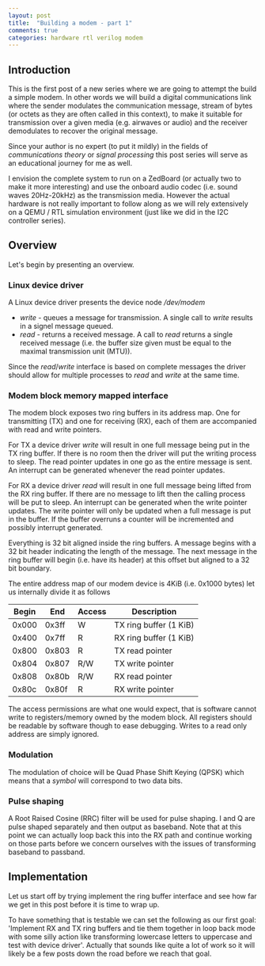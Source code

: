 ```yaml
---
layout: post
title:  "Building a modem - part 1"
comments: true
categories: hardware rtl verilog modem
---
```

## Introduction
This is the first post of a new series where we are going to attempt the build
a simple modem. In other words we will build a digital communications link
where the sender modulates the communication message, stream of bytes (or octets
as they are often called in this context), to make it suitable for transmission
over a given media (e.g. airwaves or audio) and the receiver demodulates to
recover the original message.

Since your author is no expert (to put it mildly) in the fields of
*communications theory* or *signal processing* this post series will serve as
an educational journey for me as well.

I envision the complete system to run on a ZedBoard (or actually two to make it
more interesting) and use the onboard audio codec (i.e. sound waves 20Hz-20kHz) as
the transmission media. However the actual hardware is not really important to
follow along as we will rely extensively on a QEMU / RTL simulation environment
(just like we did in the I2C controller series).

## Overview
Let's begin by presenting an overview.

### Linux device driver
A Linux device driver presents the device node */dev/modem*
- *write* - queues a message for transmission. A single call to *write* results
  in a signel message queued.
- *read* - returns a received message. A call to *read* returns a single
  received message (i.e. the buffer size given must be equal to the maximal
  transmission unit (MTU)).

Since the *read*/*write* interface is based on complete messages the driver
should allow for multiple processes to *read* and *write* at the same time.

### Modem block memory mapped interface
The modem block exposes two ring buffers in its address map. One for
transmitting (TX) and one for receiving (RX), each of them are accompanied with
read and write pointers.

For TX a device driver *write* will result in one full message being put in
the TX ring buffer. If there is no room then the driver will put the writing
process to sleep. The read pointer updates in one go as the entire message is
sent. An interrupt can be generated whenever the read pointer updates.

For RX a device driver *read* will result in one full message being lifted from
the RX ring buffer. If there are no message to lift then the calling process
will be put to sleep. An interrupt can be generated when the write pointer
updates. The write pointer will only be updated when a full message is put in
the buffer. If the buffer overruns a counter will be incremented and possibly
interrupt generated.

Everything is 32 bit aligned inside the ring buffers. A message begins with a
32 bit header indicating the length of the message. The next message in the
ring buffer will begin (i.e. have its header) at this offset but aligned to a
32 bit boundary.

The entire address map of our modem device is 4KiB (i.e. 0x1000 bytes) let us
internally divide it as follows

|Begin|End|Access|Description|
|-----|---|------|-----------|
|0x000|0x3ff|W|TX ring buffer (1 KiB)|
|0x400|0x7ff|R|RX ring buffer (1 KiB)|
|0x800|0x803|R|TX read pointer|
|0x804|0x807|R/W|TX write pointer|
|0x808|0x80b|R/W|RX read pointer|
|0x80c|0x80f|R|RX write pointer|

The access permissions are what one would expect, that is software cannot write
to registers/memory owned by the modem block. All registers should be readable by
software though to ease debugging. Writes to a read only address are simply
ignored.

### Modulation
The modulation of choice will be Quad Phase Shift Keying (QPSK) which means
that a *symbol* will correspond to two data bits.

### Pulse shaping
A Root Raised Cosine (RRC) filter will be used for pulse shaping. I and Q are
pulse shaped separately and then output as baseband. Note that at this point we
can actually loop back this into the RX path and continue working on those
parts before we concern ourselves with the issues of transforming baseband to
passband.

## Implementation
Let us start off by trying implement the ring buffer interface and see how far
we get in this post before it is time to wrap up.

To have something that is testable we can set the following as our first goal:
'Implement RX and TX ring buffers and tie them together in loop back mode with
some silly action like transforming lowercase letters to uppercase and test
with device driver'. Actually that sounds like quite a lot of work so it will
likely be a few posts down the road before we reach that goal.
